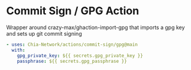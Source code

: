 # Commit Sign / GPG Action

Wrapper around crazy-max/ghaction-import-gpg that imports a gpg key and sets up git commit signing

```yaml
- uses: Chia-Network/actions/commit-sign/gpg@main
  with:
    gpg_private_key: ${{ secrets.gpg_private_key }}
    passphrase: ${{ secrets.gpg_passphrase }}
```
